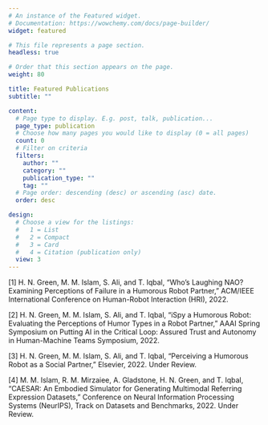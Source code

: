 ```yaml
---
# An instance of the Featured widget.
# Documentation: https://wowchemy.com/docs/page-builder/
widget: featured

# This file represents a page section.
headless: true

# Order that this section appears on the page.
weight: 80

title: Featured Publications
subtitle: ""

content:
  # Page type to display. E.g. post, talk, publication...
  page_type: publication
  # Choose how many pages you would like to display (0 = all pages)
  count: 0
  # Filter on criteria
  filters:
    author: ""
    category: ""
    publication_type: ""
    tag: ""
  # Page order: descending (desc) or ascending (asc) date.
  order: desc

design:
  # Choose a view for the listings:
  #   1 = List
  #   2 = Compact
  #   3 = Card
  #   4 = Citation (publication only)
  view: 3
---
```

[1] H. N. Green, M. M. Islam, S. Ali, and T. Iqbal, “Who’s Laughing NAO? Examining Perceptions of Failure in a Humorous Robot Partner,” ACM/IEEE International Conference on Human-Robot Interaction (HRI), 2022.

[2] H. N. Green, M. M. Islam, S. Ali, and T. Iqbal, “iSpy a Humorous Robot: Evaluating the Perceptions of Humor Types in a Robot Partner,” AAAI Spring Symposium on Putting AI in the Critical Loop: Assured Trust and Autonomy in Human-Machine Teams Symposium, 2022.

[3] H. N. Green, M. M. Islam, S. Ali, and T. Iqbal, “Perceiving a Humorous Robot as a Social Partner,” Elsevier, 2022. Under Review.

[4] M. M. Islam, R. M. Mirzaiee, A. Gladstone, H. N. Green, and T. Iqbal, “CAESAR: An Embodied Simulator for Generating Multimodal Referring Expression Datasets,” Conference on Neural Information Processing Systems (NeurIPS), Track on Datasets and Benchmarks, 2022. Under Review.

